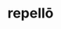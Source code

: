 ---
title: repellō
meaning: to drive away
ch: five
pos: verb
inf: repellere
secondppstem: repell
infend: ere
thirdpp: reppulī
fourthpp: repulsus
conjugation: third
derivative: repulsive
six: y
---